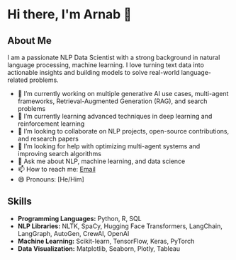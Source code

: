 # Hi there, I'm Arnab 👋


## About Me
I am a passionate NLP Data Scientist with a strong background in natural language processing, machine learning. I love turning text data into actionable insights and building models to solve real-world language-related problems.

- 🔭 I’m currently working on multiple generative AI use cases, multi-agent frameworks, Retrieval-Augmented Generation (RAG), and search problems
- 🌱 I’m currently learning advanced techniques in deep learning and reinforcement learning
- 👯 I’m looking to collaborate on NLP projects, open-source contributions, and research papers
- 🤔 I’m looking for help with optimizing multi-agent systems and improving search algorithms
- 💬 Ask me about NLP, machine learning, and data science
- 📫 How to reach me: [Email](mailto:arnab.khareh@gmail.com)
- 😄 Pronouns: [He/Him]

## Skills
- **Programming Languages:** Python, R, SQL
- **NLP Libraries:** NLTK, SpaCy, Hugging Face Transformers, LangChain, LangGraph, AutoGen, CrewAI, OpenAI
- **Machine Learning:** Scikit-learn, TensorFlow, Keras, PyTorch
- **Data Visualization:** Matplotlib, Seaborn, Plotly, Tableau
<!--
## GitHub Stats
<picture>
  <source
    srcset="https://github-readme-stats.vercel.app/api?username=arnabkhare-el&show_icons=true&theme=dark"
    media="(prefers-color-scheme: dark)"
  />
  <source
    srcset="https://github-readme-stats.vercel.app/api?username=arnabkhare-el&show_icons=true"
    media="(prefers-color-scheme: light), (prefers-color-scheme: no-preference)"
  />
  <img src="https://github-readme-stats.vercel.app/api?username=arnabkhare-el&show_icons=true" />
</picture>

## Connect with Me
- [LinkedIn](https://www.linkedin.com/in/kharearnab/)
-->
